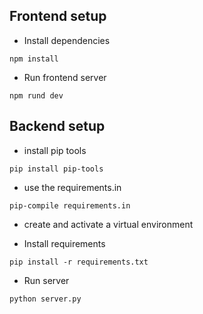 ## Frontend setup
- Install dependencies
```
npm install
```

- Run frontend server
```
npm rund dev
```

## Backend setup
- install pip tools
```
pip install pip-tools
```

- use the requirements.in
```
pip-compile requirements.in
```

- create and activate a virtual environment

- Install requirements
```
pip install -r requirements.txt
```

- Run server
```
python server.py
```